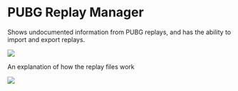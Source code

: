 # PUBG Replay Manager
Shows undocumented information from PUBG replays, and has the ability to import and export replays.

![](https://i.imgur.com/yjzXs4A.jpg)


An explanation of how the replay files work

![](https://i.imgur.com/acGmGMf.jpg)
